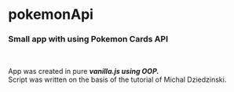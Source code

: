 # pokemonApi

### Small app with using Pokemon Cards API

<br />

App was created in pure ***vanilla.js using OOP.*** 
<br />
Script was written on the basis of the tutorial of Michal Dziedzinski.
